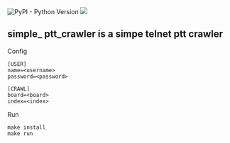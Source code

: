 ![PyPI - Python Version](https://img.shields.io/badge/pypi-3.6-blue)
[![](https://travis-ci.org/kaiyuanchen/simple_ptt_crawler.svg?branch=master&status=started)](https://travis-ci.org/github/kaiyuanchen/simple_ptt_crawler)

## simple_ ptt_crawler is a simpe telnet ptt crawler

Config
```batch=
[USER]
name=<username>
password=<password>

[CRAWL]
board=<board>
index=<index>
```

Run
```batch=
make install
make run
```
